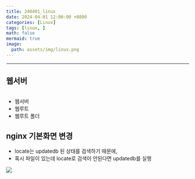 ```yaml
---
title: 240401_linux
date: 2024-04-01 12:00:00 +0800
categories: [Linux]
tags: [linux, ]
math: false
mermaid: true
image:
  path: assets/img/linux.png
---
```


<hr style="border:1px solid white">

 ## 웹서버
```bash
```
- 웹서버
- 웹루트
- 웹루트 폴더

## nginx 기본화면 변경

- locate는 updatedb 된 상태를 검색하기 때문에,
- 혹시 파일이 있는데 locate로 검색이 안된다면 updatedb를 실행


![](https://velog.velcdn.com/images/alphathx/post/8ad143d5-48a9-4076-aaa4-05835211fe3e/image.PNG)

